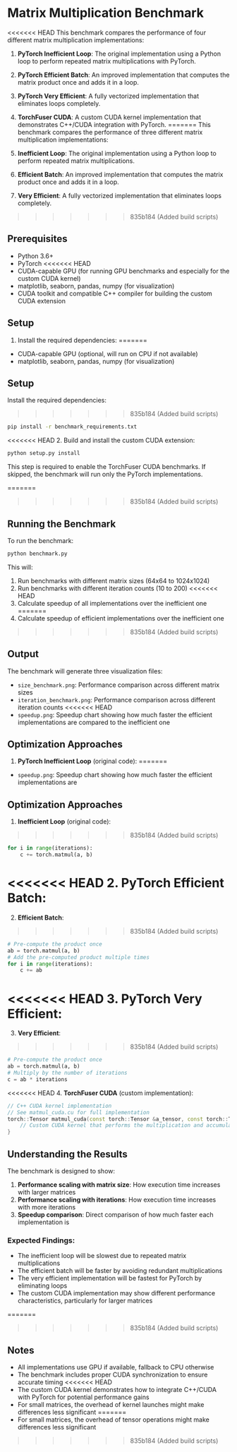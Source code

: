 # Matrix Multiplication Benchmark

<<<<<<< HEAD
This benchmark compares the performance of four different matrix multiplication implementations:

1. **PyTorch Inefficient Loop**: The original implementation using a Python loop to perform repeated matrix multiplications with PyTorch.
2. **PyTorch Efficient Batch**: An improved implementation that computes the matrix product once and adds it in a loop.
3. **PyTorch Very Efficient**: A fully vectorized implementation that eliminates loops completely.
4. **TorchFuser CUDA**: A custom CUDA kernel implementation that demonstrates C++/CUDA integration with PyTorch.
=======
This benchmark compares the performance of three different matrix multiplication implementations:

1. **Inefficient Loop**: The original implementation using a Python loop to perform repeated matrix multiplications.
2. **Efficient Batch**: An improved implementation that computes the matrix product once and adds it in a loop.
3. **Very Efficient**: A fully vectorized implementation that eliminates loops completely.
>>>>>>> 835b184 (Added build scripts)

## Prerequisites

- Python 3.6+
- PyTorch 
<<<<<<< HEAD
- CUDA-capable GPU (for running GPU benchmarks and especially for the custom CUDA kernel)
- matplotlib, seaborn, pandas, numpy (for visualization)
- CUDA toolkit and compatible C++ compiler for building the custom CUDA extension

## Setup

1. Install the required dependencies:
=======
- CUDA-capable GPU (optional, will run on CPU if not available)
- matplotlib, seaborn, pandas, numpy (for visualization)

## Setup

Install the required dependencies:
>>>>>>> 835b184 (Added build scripts)
```bash
pip install -r benchmark_requirements.txt
```

<<<<<<< HEAD
2. Build and install the custom CUDA extension:
```bash
python setup.py install
```
This step is required to enable the TorchFuser CUDA benchmarks. If skipped, the benchmark will run only the PyTorch implementations.

=======
>>>>>>> 835b184 (Added build scripts)
## Running the Benchmark

To run the benchmark:
```bash
python benchmark.py
```

This will:
1. Run benchmarks with different matrix sizes (64x64 to 1024x1024)
2. Run benchmarks with different iteration counts (10 to 200)
<<<<<<< HEAD
3. Calculate speedup of all implementations over the inefficient one
=======
3. Calculate speedup of efficient implementations over the inefficient one
>>>>>>> 835b184 (Added build scripts)

## Output

The benchmark will generate three visualization files:
- `size_benchmark.png`: Performance comparison across different matrix sizes
- `iteration_benchmark.png`: Performance comparison across different iteration counts
<<<<<<< HEAD
- `speedup.png`: Speedup chart showing how much faster the efficient implementations are compared to the inefficient one

## Optimization Approaches

1. **PyTorch Inefficient Loop** (original code):
=======
- `speedup.png`: Speedup chart showing how much faster the efficient implementations are

## Optimization Approaches

1. **Inefficient Loop** (original code):
>>>>>>> 835b184 (Added build scripts)
   ```python
   for i in range(iterations):
       c += torch.matmul(a, b)
   ```

<<<<<<< HEAD
2. **PyTorch Efficient Batch**:
=======
2. **Efficient Batch**:
>>>>>>> 835b184 (Added build scripts)
   ```python
   # Pre-compute the product once
   ab = torch.matmul(a, b)
   # Add the pre-computed product multiple times
   for i in range(iterations):
       c += ab
   ```

<<<<<<< HEAD
3. **PyTorch Very Efficient**:
=======
3. **Very Efficient**:
>>>>>>> 835b184 (Added build scripts)
   ```python
   # Pre-compute the product once
   ab = torch.matmul(a, b)
   # Multiply by the number of iterations
   c = ab * iterations
   ```

<<<<<<< HEAD
4. **TorchFuser CUDA** (custom implementation):
   ```cpp
   // C++ CUDA kernel implementation
   // See matmul_cuda.cu for full implementation
   torch::Tensor matmul_cuda(const torch::Tensor &a_tensor, const torch::Tensor &b_tensor, int iterations) {
       // Custom CUDA kernel that performs the multiplication and accumulation
   }
   ```

## Understanding the Results

The benchmark is designed to show:

1. **Performance scaling with matrix size**: How execution time increases with larger matrices
2. **Performance scaling with iterations**: How execution time increases with more iterations
3. **Speedup comparison**: Direct comparison of how much faster each implementation is

### Expected Findings:

- The inefficient loop will be slowest due to repeated matrix multiplications
- The efficient batch will be faster by avoiding redundant multiplications
- The very efficient implementation will be fastest for PyTorch by eliminating loops
- The custom CUDA implementation may show different performance characteristics, particularly for larger matrices

=======
>>>>>>> 835b184 (Added build scripts)
## Notes

- All implementations use GPU if available, fallback to CPU otherwise
- The benchmark includes proper CUDA synchronization to ensure accurate timing
<<<<<<< HEAD
- The custom CUDA kernel demonstrates how to integrate C++/CUDA with PyTorch for potential performance gains
- For small matrices, the overhead of kernel launches might make differences less significant 
=======
- For small matrices, the overhead of tensor operations might make differences less significant 
>>>>>>> 835b184 (Added build scripts)
